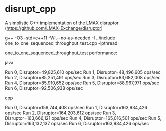 disrupt_cpp
===========

A simplistic C++ implementation of the LMAX disruptor (https://github.com/LMAX-Exchange/disruptor)

g++ -O3 -std=c++11 -Wl,--no-as-needed -I ../include one_to_one_sequenced_throughput_test.cpp -lpthread

one_to_one_sequenced_throughput_test performance:

java

Run 0, Disruptor=49,825,610 ops/sec
Run 1, Disruptor=48,496,605 ops/sec
Run 2, Disruptor=85,251,491 ops/sec
Run 3, Disruptor=83,682,008 ops/sec
Run 4, Disruptor=85,910,652 ops/sec
Run 5, Disruptor=88,967,971 ops/sec
Run 6, Disruptor=92,506,938 ops/sec

cpp

Run 0, Disruptor=159,744,408 ops/sec
Run 1, Disruptor=163,934,426 ops/sec
Run 2, Disruptor=164,203,612 ops/sec
Run 3, Disruptor=163,666,121 ops/sec
Run 4, Disruptor=165,016,501 ops/sec
Run 5, Disruptor=163,132,137 ops/sec
Run 6, Disruptor=163,934,426 ops/sec
